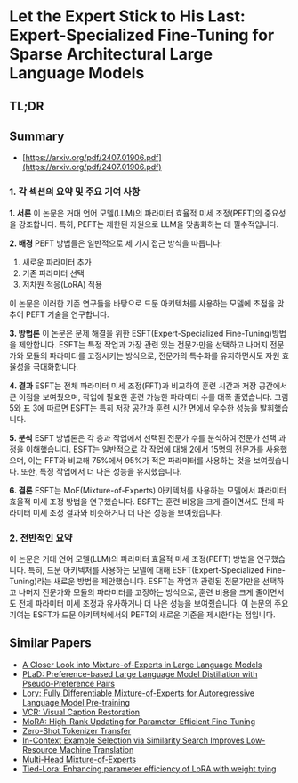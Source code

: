 # Let the Expert Stick to His Last: Expert-Specialized Fine-Tuning for Sparse Architectural Large Language Models
## TL;DR
## Summary
- [https://arxiv.org/pdf/2407.01906.pdf](https://arxiv.org/pdf/2407.01906.pdf)

### 1. 각 섹션의 요약 및 주요 기여 사항

**1. 서론**
이 논문은 거대 언어 모델(LLM)의 파라미터 효율적 미세 조정(PEFT)의 중요성을 강조합니다. 특히, PEFT는 제한된 자원으로 LLM을 맞춤화하는 데 필수적입니다.

**2. 배경**
PEFT 방법들은 일반적으로 세 가지 접근 방식을 따릅니다:
1. 새로운 파라미터 추가
2. 기존 파라미터 선택
3. 저차원 적응(LoRA) 적용

이 논문은 이러한 기존 연구들을 바탕으로 드문 아키텍처를 사용하는 모델에 초점을 맞추어 PEFT 기술을 연구합니다.

**3. 방법론**
이 논문은 문제 해결을 위한 ESFT(Expert-Specialized Fine-Tuning)방법을 제안합니다. ESFT는 특정 작업과 가장 관련 있는 전문가만을 선택하고 나머지 전문가와 모듈의 파라미터를 고정시키는 방식으로, 전문가의 특수화를 유지하면서도 자원 효율성을 극대화합니다.

**4. 결과**
ESFT는 전체 파라미터 미세 조정(FFT)과 비교하여 훈련 시간과 저장 공간에서 큰 이점을 보여줬으며, 작업에 필요한 훈련 가능한 파라미터 수를 대폭 줄였습니다. 그림 5와 표 3에 따르면 ESFT는 특히 저장 공간과 훈련 시간 면에서 우수한 성능을 발휘했습니다.

**5. 분석**
ESFT 방법론은 각 층과 작업에서 선택된 전문가 수를 분석하여 전문가 선택 과정을 이해했습니다. ESFT는 일반적으로 각 작업에 대해 2에서 15명의 전문가를 사용했으며, 이는 FFT와 비교해 75%에서 95%가 적은 파라미터를 사용하는 것을 보여줬습니다. 또한, 특정 작업에서 더 나은 성능을 유지했습니다.

**6. 결론**
ESFT는 MoE(Mixture-of-Experts) 아키텍처를 사용하는 모델에서 파라미터 효율적 미세 조정 방법을 연구했습니다. ESFT는 훈련 비용을 크게 줄이면서도 전체 파라미터 미세 조정 결과와 비슷하거나 더 나은 성능을 보여줬습니다.

### 2. 전반적인 요약

이 논문은 거대 언어 모델(LLM)의 파라미터 효율적 미세 조정(PEFT) 방법을 연구했습니다. 특히, 드문 아키텍처를 사용하는 모델에 대해 ESFT(Expert-Specialized Fine-Tuning)라는 새로운 방법을 제안했습니다. ESFT는 작업과 관련된 전문가만을 선택하고 나머지 전문가와 모듈의 파라미터를 고정하는 방식으로, 훈련 비용을 크게 줄이면서도 전체 파라미터 미세 조정과 유사하거나 더 나은 성능을 보여줬습니다. 이 논문의 주요 기여는 ESFT가 드문 아키텍처에서의 PEFT의 새로운 기준을 제시한다는 점입니다.

## Similar Papers
- [A Closer Look into Mixture-of-Experts in Large Language Models](2406.18219.md)
- [PLaD: Preference-based Large Language Model Distillation with Pseudo-Preference Pairs](2406.02886.md)
- [Lory: Fully Differentiable Mixture-of-Experts for Autoregressive Language Model Pre-training](2405.03133.md)
- [VCR: Visual Caption Restoration](2406.06462.md)
- [MoRA: High-Rank Updating for Parameter-Efficient Fine-Tuning](2405.12130.md)
- [Zero-Shot Tokenizer Transfer](2405.07883.md)
- [In-Context Example Selection via Similarity Search Improves Low-Resource Machine Translation](2408.00397.md)
- [Multi-Head Mixture-of-Experts](2404.15045.md)
- [Tied-Lora: Enhancing parameter efficiency of LoRA with weight tying](2311.09578.md)
